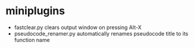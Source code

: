 # miniplugins

* fastclear.py clears output window on pressing Alt-X
* pseudocode_renamer.py automatically renames pseudocode title to its function name
